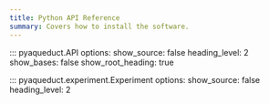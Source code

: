 ```yaml
---
title: Python API Reference
summary: Covers how to install the software.
---
```


::: pyaqueduct.API
    options:
      show_source: false
      heading_level: 2
      show_bases: false
      show_root_heading: true


::: pyaqueduct.experiment.Experiment
    options:
        show_source: false
        heading_level: 2
